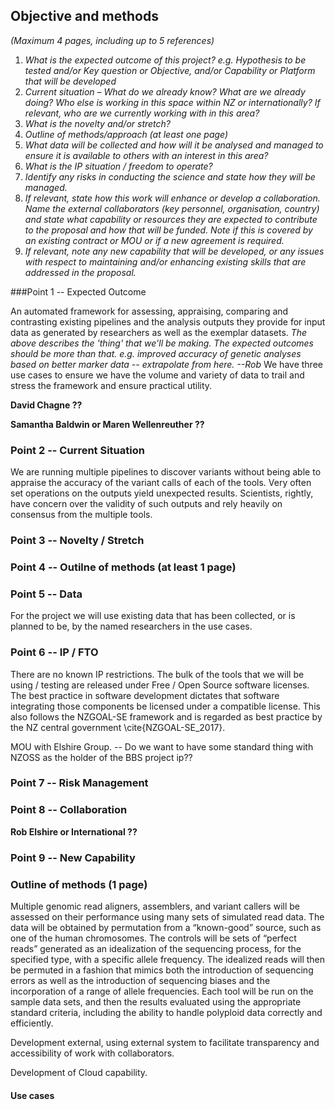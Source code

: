 ## Objective and methods
*(Maximum 4 pages, including up to 5 references)*
1. _What is the expected outcome of this project? e.g. Hypothesis to be tested and/or Key question or Objective, and/or Capability or Platform that will be developed_
2. _Current situation – What do we already know? What are we already doing? Who else is working in this space within NZ or internationally?  If relevant, who are we currently working with in this area?_
3. _What is the novelty and/or stretch?_
4. _Outline of methods/approach (at least one page)_
5. _What data will be collected and how will it be analysed and managed to ensure it is available to others with an interest in this area?_
6. _What is the IP situation / freedom to operate?_
7. _Identify any risks in conducting the science and state how they will be managed._
8. _If relevant, state how this work will enhance or develop a collaboration. Name the external collaborators (key personnel, organisation, country) and state what capability or resources they are expected to contribute to the proposal and how that will be funded. Note if this is covered by an existing contract or MOU or if a new agreement is required._
9. _If relevant, note any new capability that will be developed, or any issues with respect to maintaining and/or enhancing existing skills that are addressed in the proposal._ 

###Point 1  -- Expected Outcome

An automated framework for assessing, appraising, comparing and contrasting existing pipelines and the analysis outputs they provide for input data as generated by researchers as well as the exemplar datasets.
_The above describes the 'thing' that we'll be making. The expected outcomes should be more than that. e.g. improved accuracy of genetic analyses based on better marker data -- extrapolate from here. --Rob_
We have three use cases to ensure we have the volume and variety of data to trail and stress the framework and ensure practical utility.

**David Chagne ??**

**Samantha Baldwin or Maren Wellenreuther ??**

### Point 2  -- Current Situation

We are running multiple pipelines to discover variants without being able to appraise the accuracy of the variant calls of each of the tools. Very often set operations on the outputs yield unexpected results. Scientists, rightly, have concern over the validity of such outputs and rely heavily on consensus from the multiple tools.

### Point 3 -- Novelty / Stretch

### Point 4 -- Outilne of methods (at least 1 page)

### Point 5 -- Data

For the project we will use existing data that has been collected, or is planned to be, by the named researchers in the use cases.

### Point 6 -- IP / FTO

There are no known IP restrictions. The bulk of the tools that we will be using / testing are released under Free / Open Source software licenses. The best practice in software development dictates that software integrating those components be licensed under a compatible license. This also follows the NZGOAL-SE framework and is regarded as best practice by the NZ central government \cite{NZGOAL-SE_2017}.

MOU with Elshire Group. -- Do we want to have some standard thing with NZOSS as the holder of the BBS project ip??

### Point 7 -- Risk Management

### Point 8 -- Collaboration

**Rob Elshire or International ??**

### Point 9 -- New Capability

### Outline of methods (1 page)

Multiple genomic read aligners, assemblers, and variant callers will be assessed on their performance using many sets of simulated read data. The data will be obtained by permutation from a “known-good” source, such as one of the human chromosomes. The controls will be sets of “perfect reads” generated as an idealization of the sequencing process, for the specified type, with a specific allele frequency. The idealized reads will then be permuted in a fashion that mimics both the introduction of sequencing errors as well as the introduction of sequencing biases and the incorporation of a range of allele frequencies. Each tool will be run on the sample data sets, and then the results evaluated using the appropriate standard criteria, including the ability to handle polyploid data correctly and efficiently.

Development external, using external system to facilitate transparency and accessibility of work with collaborators.

Development of Cloud capability.

#### Use cases




